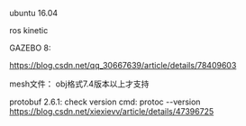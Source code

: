 ubuntu 16.04

ros kinetic

GAZEBO 8:

https://blog.csdn.net/qq_30667639/article/details/78409603

mesh文件： obj格式7.4版本以上才支持

protobuf 2.6.1:
check version cmd: protoc --version
https://blog.csdn.net/xiexievv/article/details/47396725


